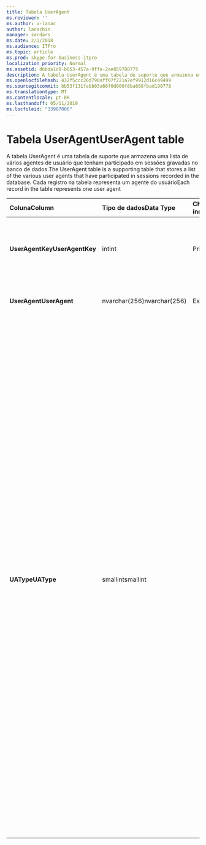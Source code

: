 ```yaml
---
title: Tabela UserAgent
ms.reviewer: ''
ms.author: v-lanac
author: lanachin
manager: serdars
ms.date: 2/1/2018
ms.audience: ITPro
ms.topic: article
ms.prod: skype-for-business-itpro
localization_priority: Normal
ms.assetid: d6bda1c0-b053-457a-9ffa-2ae859788775
description: A tabela UserAgent é uma tabela de suporte que armazena uma lista de vários agentes de usuário que tenham participado em sessões gravadas no banco de dados. Cada registro na tabela representa um agente do usuário
ms.openlocfilehash: 432f5ccc26d790aff07f221a7ef9912d16c49499
ms.sourcegitcommit: bb53f131fabb03a66f0d000f8ba668fbad190778
ms.translationtype: MT
ms.contentlocale: pt-BR
ms.lasthandoff: 05/11/2019
ms.locfileid: "33907000"
---
```

# <a name="useragent-table"></a><span data-ttu-id="154a8-104">Tabela UserAgent</span><span class="sxs-lookup"><span data-stu-id="154a8-104">UserAgent table</span></span>
 
<span data-ttu-id="154a8-105">A tabela UserAgent é uma tabela de suporte que armazena uma lista de vários agentes de usuário que tenham participado em sessões gravadas no banco de dados.</span><span class="sxs-lookup"><span data-stu-id="154a8-105">The UserAgent table is a supporting table that stores a list of the various user agents that have participated in sessions recorded in the database.</span></span> <span data-ttu-id="154a8-106">Cada registro na tabela representa um agente do usuário</span><span class="sxs-lookup"><span data-stu-id="154a8-106">Each record in the table represents one user agent</span></span>
  
|<span data-ttu-id="154a8-107">**Coluna**</span><span class="sxs-lookup"><span data-stu-id="154a8-107">**Column**</span></span>|<span data-ttu-id="154a8-108">**Tipo de dados**</span><span class="sxs-lookup"><span data-stu-id="154a8-108">**Data Type**</span></span>|<span data-ttu-id="154a8-109">**Chave/índice**</span><span class="sxs-lookup"><span data-stu-id="154a8-109">**Key/Index**</span></span>|<span data-ttu-id="154a8-110">**Detalhes**</span><span class="sxs-lookup"><span data-stu-id="154a8-110">**Details**</span></span>|
|:-----|:-----|:-----|:-----|
|<span data-ttu-id="154a8-111">**UserAgentKey**</span><span class="sxs-lookup"><span data-stu-id="154a8-111">**UserAgentKey**</span></span> <br/> |<span data-ttu-id="154a8-112">int</span><span class="sxs-lookup"><span data-stu-id="154a8-112">int</span></span>  <br/> |<span data-ttu-id="154a8-113">Primária</span><span class="sxs-lookup"><span data-stu-id="154a8-113">Primary</span></span>  <br/> |<span data-ttu-id="154a8-114">Número exclusivo que identifica esse agente de usuário.</span><span class="sxs-lookup"><span data-stu-id="154a8-114">Unique number identifying this user agent.</span></span>  <br/> |
|<span data-ttu-id="154a8-115">**UserAgent**</span><span class="sxs-lookup"><span data-stu-id="154a8-115">**UserAgent**</span></span> <br/> |<span data-ttu-id="154a8-116">nvarchar(256)</span><span class="sxs-lookup"><span data-stu-id="154a8-116">nvarchar(256)</span></span>  <br/> |<span data-ttu-id="154a8-117">Exclusivo</span><span class="sxs-lookup"><span data-stu-id="154a8-117">Unique</span></span>  <br/> |<span data-ttu-id="154a8-118">Cadeia de caracteres de agente do usuário.</span><span class="sxs-lookup"><span data-stu-id="154a8-118">User Agent string.</span></span>  <br/> |
|<span data-ttu-id="154a8-119">**UAType**</span><span class="sxs-lookup"><span data-stu-id="154a8-119">**UAType**</span></span> <br/> |<span data-ttu-id="154a8-120">smallint</span><span class="sxs-lookup"><span data-stu-id="154a8-120">smallint</span></span>  <br/> | <br/> |<span data-ttu-id="154a8-121">1 é o servidor de mediação.</span><span class="sxs-lookup"><span data-stu-id="154a8-121">1 is Mediation Server.</span></span>  <br/> <span data-ttu-id="154a8-122">2 é A / V Conferencing Server.</span><span class="sxs-lookup"><span data-stu-id="154a8-122">2 is A/V Conferencing Server.</span></span>  <br/> <span data-ttu-id="154a8-123">4 é Skype para negócios.</span><span class="sxs-lookup"><span data-stu-id="154a8-123">4 is Skype for Business.</span></span>  <br/> <span data-ttu-id="154a8-124">8 é telefone IP.</span><span class="sxs-lookup"><span data-stu-id="154a8-124">8 is IP Phone.</span></span>  <br/> <span data-ttu-id="154a8-125">16 é o Console do Live Meeting.</span><span class="sxs-lookup"><span data-stu-id="154a8-125">16 is Live Meeting Console.</span></span>  <br/> <span data-ttu-id="154a8-126">32 é a Deployment Validation Tool (DVT).</span><span class="sxs-lookup"><span data-stu-id="154a8-126">32 is Deployment Validation Tool (DVT).</span></span>  <br/> <span data-ttu-id="154a8-127">64 é Skype para Business Server em computadores Macintosh.</span><span class="sxs-lookup"><span data-stu-id="154a8-127">64 is Skype for Business Server on Macintosh computers.</span></span>  <br/> <span data-ttu-id="154a8-128">128 é Skype para Business Server Attendant.</span><span class="sxs-lookup"><span data-stu-id="154a8-128">128 is Skype for Business Server Attendant.</span></span>  <br/> <span data-ttu-id="154a8-129">256 é o serviço de anúncio de conferência.</span><span class="sxs-lookup"><span data-stu-id="154a8-129">256 is Conferencing Announcement service.</span></span>  <br/> <span data-ttu-id="154a8-130">512 é atendedor automático de conferência.</span><span class="sxs-lookup"><span data-stu-id="154a8-130">512 is Conferencing Auto Attendant.</span></span>  <br/> <span data-ttu-id="154a8-131">1024 é o aplicativo grupo de resposta.</span><span class="sxs-lookup"><span data-stu-id="154a8-131">1024 is Response Group application.</span></span>  <br/> <span data-ttu-id="154a8-132">2048 é o controle de voz externo.</span><span class="sxs-lookup"><span data-stu-id="154a8-132">2048 is Outside Voice Control.</span></span>  <br/> |
   

